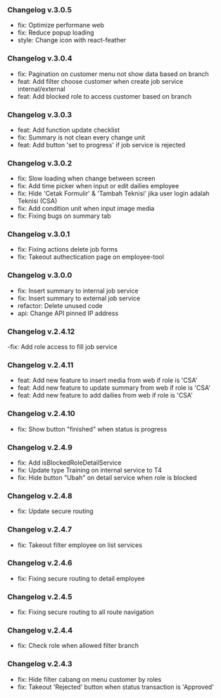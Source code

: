 ### Changelog v.3.0.5
- fix: Optimize performane web
- fix: Reduce popup loading
- style: Change icon with react-feather 

### Changelog v.3.0.4
- fix: Pagination on customer menu not show data based on branch
- feat: Add filter choose customer when create job service internal/external
- feat: Add blocked role to access customer based on branch

### Changelog v.3.0.3
- feat: Add function update checklist
- fix: Summary is not clean every change unit
- feat: Add button 'set to progress' if job service is rejected

### Changelog v.3.0.2
- fix: Slow loading when change between screen
- fix: Add time picker when input or edit dailies employee
- fix: Hide 'Cetak Formulir' & 'Tambah Teknisi' jika user login adalah Teknisi (CSA)
- fix: Add condition unit when input image media
- fix: Fixing bugs on summary tab

### Changelog v.3.0.1
- fix: Fixing actions delete job forms
- fix: Takeout authectication page on employee-tool

### Changelog v.3.0.0
- fix: Insert summary to internal job service
- fix: Insert summary to external job service
- refactor: Delete unused code
- api: Change API pinned IP address

### Changelog v.2.4.12
-fix: Add role access to fill job service

### Changelog v.2.4.11
- feat: Add new feature to insert media from web if role is 'CSA'
- feat: Add new feature to update summary from web if role is 'CSA'
- feat: Add new feature to add dailies from web if role is 'CSA'

### Changelog v.2.4.10
- fix: Show button "finished" when status is progress

### Changelog v.2.4.9
- fix: Add isBlockedRoleDetailService
- fix: Update type Training on internal service to T4
- fix: Hide button "Ubah" on detail service when role is blocked

### Changelog v.2.4.8
- fix: Update secure routing

### Changelog v.2.4.7
- fix: Takeout filter employee on list services

### Changelog v.2.4.6
- fix: Fixing secure routing to detail employee

### Changelog v.2.4.5
- fix: Fixing secure routing to all route navigation

### Changelog v.2.4.4
- fix: Check role when allowed filter branch

### Changelog v.2.4.3
- fix: Hide filter cabang on menu customer by roles
- fix: Takeout 'Rejected' button when status transaction is 'Approved'
